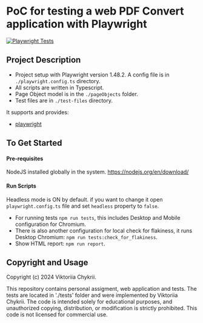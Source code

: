 # PoC for testing a web PDF Convert application with Playwright

[![Playwright Tests](https://github.com/vyakaa/web-aqa/actions/workflows/playwright.yml/badge.svg)](https://github.com/vyakaa/web-aqa/actions/workflows/playwright.yml)

## Project Description

- Project setup with Playwright version 1.48.2. A config file is in `./playwright.config.ts` directory.
- All scripts are written in Typescript.
- Page Object model is in the `./pageObjects` folder.
- Test files are in `./test-files` directory.

It supports and provides:

- [playwright](https://playwright.dev/)

## To Get Started

#### Pre-requisites

NodeJS installed globally in the system.
https://nodejs.org/en/download/

#### Run Scripts

Headless mode is ON by default. if you want to change it open `playwright.config.ts` file and set `headless` property to `false`.

- For running tests `npm run tests`, this includes Desktop and Mobile configuration for Chromium.
- There is also another configuration for local check for flakiness, it runs Desktop Chromium: `npm run tests:check_for_flakiness`.
- Show HTML report: `npm run report`.

## Copyright and Usage

Copyright (c) 2024 Viktoriia Chykrii.

This repository contains personal assigment, web application and tests. The tests are located in './tests' folder and were implemented by Viktoriia Chykrii. The code is intended solely for educational purposes, and unauthorized copying, distribution, or modification is strictly prohibited. This code is not licensed for commercial use.

